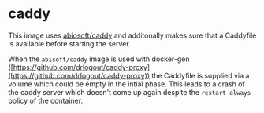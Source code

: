 # caddy

This image uses [abiosoft/caddy](https://github.com/abiosoft/caddy-docker) and additonally makes sure that a Caddyfile is available before starting the server.

When the `abisoft/caddy` image is used with docker-gen ([https://github.com/drlogout/caddy-proxy](https://github.com/drlogout/caddy-proxy)) the Caddyfile is supplied via a volume which could be empty in the intial phase. This leads to a crash of the caddy server which doesn't come up again despite the `restart always` policy of the container.



